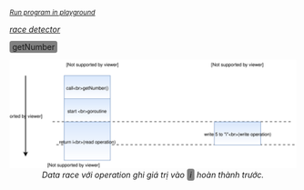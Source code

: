 <sub>*[Run program in playground](https://play.golang.org/p/TvaREY1QDFx)*</sub>

<i><a href="https://golang.org/doc/articles/race_detector.html">race detector</a></i>

<span style="background:gray;padding:2px 5px;border-radius:4px">getNumber</span>

<p align="center"><img src="../assets/201904_Golang_Dataraces_In_Go_And_How_To_Fix_Them/2.svg"/>
<i>Data race với operation ghi giá trị vào <span style="background:gray;padding:2px 5px;border-radius:4px">i</span> hoàn thành trước.</i>
</p>